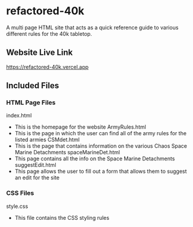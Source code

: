 # refactored-40k
A multi page HTML site that acts as a quick reference guide to various different rules for the 40k tabletop.
## Website Live Link
https://refactored-40k.vercel.app
## Included Files
### HTML Page Files
index.html <br>
- This is the homepage for the website
ArmyRules.html
- This is the page in which the user can find all of the army rules for the listed armies
CSMdet.html
- This is the page that contains information on the various Chaos Space Marine Detachments
spaceMarineDet.html
- This page contains all the info on the Space Marine Detachments
suggestEdit.html
- This page allows the user to fill out a form that allows them to suggest an edit for the site
### CSS Files
style.css
- This file contains the CSS styling rules
